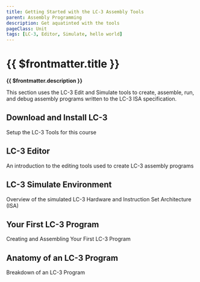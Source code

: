 ```yaml
---
title: Getting Started with the LC-3 Assembly Tools
parent: Assembly Programming
description: Get aquatinted with the tools
pageClass: Unit
tags: [LC-3, Editor, Simulate, hello world]
---
```


# {{ $frontmatter.title }}
**{{ $frontmatter.description }}**

This section uses the LC-3 Edit and Simulate tools to create, assemble, run, and debug assembly programs written to the LC-3 ISA specification.

## Download and Install LC-3
Setup the LC-3 Tools for this course

## LC-3 Editor
An introduction to the editing tools used to create LC-3 assembly programs

## LC-3 Simulate Environment
Overview of the simulated LC-3 Hardware and Instruction Set Architecture (ISA)

## Your First LC-3 Program
Creating and Assembling Your First LC-3 Program

## Anatomy of an LC-3 Program
Breakdown of an LC-3 Program